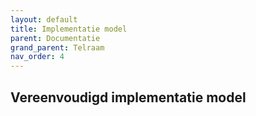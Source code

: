 ```yaml
---
layout: default
title: Implementatie model
parent: Documentatie
grand_parent: Telraam
nav_order: 4
---
```


## Vereenvoudigd implementatie model

